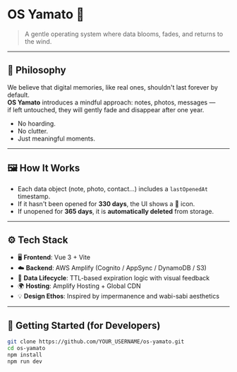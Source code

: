 # OS Yamato 🌸

> A gentle operating system where data blooms, fades, and returns to the wind.


---

## 🌿 Philosophy

We believe that digital memories, like real ones, shouldn't last forever by default.  
**OS Yamato** introduces a mindful approach: notes, photos, messages —  
if left untouched, they will gently fade and disappear after one year.

- No hoarding.  
- No clutter.  
- Just meaningful moments.

---

## 🖼️ How It Works

- Each data object (note, photo, contact...) includes a `lastOpenedAt` timestamp.
- If it hasn't been opened for **330 days**, the UI shows a 🥀 icon.
- If unopened for **365 days**, it is **automatically deleted** from storage.


---

## ⚙️ Tech Stack

- 🖥️ **Frontend**: Vue 3 + Vite  
- ☁️ **Backend**: AWS Amplify (Cognito / AppSync / DynamoDB / S3)  
- 🧠 **Data Lifecycle**: TTL-based expiration logic with visual feedback  
- 🌍 **Hosting**: Amplify Hosting + Global CDN  
- 💡 **Design Ethos**: Inspired by impermanence and wabi-sabi aesthetics

---

## 🚀 Getting Started (for Developers)

```bash
git clone https://github.com/YOUR_USERNAME/os-yamato.git
cd os-yamato
npm install
npm run dev
